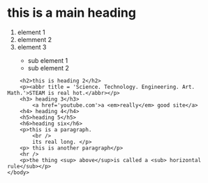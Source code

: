 <html>
    <head>
        <title> this be a title yo</title>
    </head>
    <body>
        <h1>this is a main heading</h1>
            <ol>
                <li>element 1</li>
                <li>elemment 2</li>
                <li>element 3</li>
                <ul>
                    <li>sub element 1</li>
                    <li>sub element 2</li>
                </ul>
            </ol>

        <h2>this is heading 2</h2>
        <p><abbr title = 'Science. Technology. Engineering. Art. Math.'>STEAM is real hot.</abbr></p>
        <h3> heading 3</h3> 
            <a href='youtube.com'>a <em>really</em> good site</a>
        <h4> heading 4</h4>
        <h5>heading 5</h5>
        <h6>heading six</h6>
        <p>this is a paragraph.
            <br />
            its real long. </p>
        <p> this is another paragraph</p>
        <hr />
        <p>the thing <sup> above</sup>is called a <sub> horizontal rule</sub></p>
    </body>
</html>
